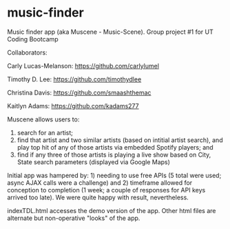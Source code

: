 # music-finder
Music finder app (aka Muscene - Music-Scene). Group project #1 for UT Coding Bootcamp

Collaborators: 

Carly Lucas-Melanson: https://github.com/carlylumel

Timothy D. Lee: https://github.com/timothydlee

Christina Davis: https://github.com/smaashthemac

Kaitlyn Adams: https://github.com/kadams277

Muscene allows users to:
1) search for an artist;
2) find that artist and two similar artists (based on intitial artist search), and play top hit of any of those artists via embedded Spotify players; and
3) find if any three of those artists is playing a live show based on City, State search parameters (displayed via Google Maps)

Initial app was hampered by: 1) needing to use free APIs (5 total were used; async AJAX calls were a challenge) and 2) timeframe allowed for conception to completion (1 week; a couple of responses for API keys arrived too late). We were quite happy with result, nevertheless.

indexTDL.html accesses the demo version of the app. Other html files are alternate but non-operative "looks" of the app.
